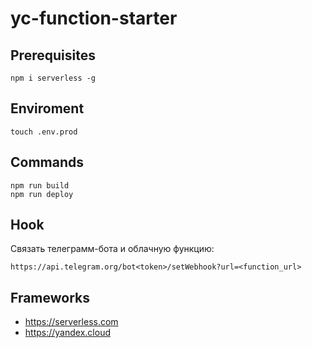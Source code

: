 # yc-function-starter

## Prerequisites

```
npm i serverless -g
```

## Enviroment

```
touch .env.prod
```

## Commands

```
npm run build
npm run deploy
```

## Hook

Связать телеграмм-бота и облачную функцию:

```
https://api.telegram.org/bot<token>/setWebhook?url=<function_url>
```

## Frameworks

- https://serverless.com
- https://yandex.cloud
